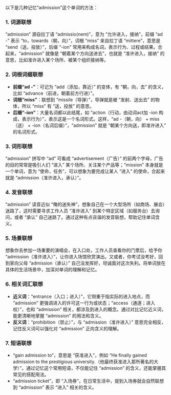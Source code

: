 以下是几种记忆“admission”这个单词的方法：

### 1. 词源联想
“admission” 源自拉丁语 “admissio(nem)”，意为 “允许进入，接纳”，前缀 “ad -” 表示 “to，towards（朝，向）”，词根 “miss” 来自拉丁语 “mittere”，意思是 “send（送，投放）”，后缀 “-ion” 常用来构成名词，表示行为、过程或结果。合起来，“admission” 就像是 “朝着某个方向送进去”，也就是 “准许进入，接纳” 的意思，比如准许进入某个场所、被某个组织接纳等。

### 2. 词根词缀联想
 - **前缀“ad -”**：可记为 “add（添加，靠近）” 的变体，有 “朝，向，去” 的含义，比如 “advance（前进，朝着前方行进）”。
 - **词根“miss”**：联想到 “missile（导弹）”，导弹就是被 “发射、送出去” 的物体，所以 “miss” 有 “送，投放” 的意思。
 - **后缀“-ion”**：大量名词都以此结尾，如 “action（行动，由动词act加 -ion 构成，表示行为）”，表示这是一个名词形式。这样，“ad -（朝，向） + miss（送） + -ion（名词后缀）”，“admission” 就是 “朝某个方向送，即准许进入” 的名词形式。

### 3. 词形联想
“admission” 拼写中 “ad” 可看成 “advertisement（广告）” 的前两个字母，广告的目的常常是吸引人们 “进入” 某个场所、关注某个产品等；“mission” 本身就是一个单词，意为 “使命，任务”，可以想象为要完成让某人 “进入” 的使命，合起来就是 “admission（准许进入，承认）”。

### 4. 发音联想
“admission” 读音近似 “俺的迷失神”，想象自己在一个大型场所（如商场、展会）迷路了，这时需要寻求工作人员 “准许进入” 到某个特定区域（如服务台）去询问，或者 “承认” 自己迷路了。通过这种有点诙谐的发音联想，帮助记住单词含义。

### 5. 场景联想
想象你去参加一场重要的演唱会，在入口处，工作人员查看你的门票后，给予你 “admission（准许进入）”，让你进入场馆欣赏演出。又或者，你考试没考好，回到家向父母 “admission（承认）” 自己没发挥好，坦诚面对这次失利。将单词放在具体的生活场景中，加深对单词的理解和记忆。

### 6. 相关词汇联想
 - **近义词**：“entrance（入口；进入）”，它侧重于指实际的进入地点，而 “admission” 更强调进入的许可这一行为或状态；“access（通道；进入权）”，也和 “admission” 相关，都涉及到进入的概念。通过对比记忆近义词，能更清晰地掌握 “admission” 的用法和含义。
 - **反义词**：“prohibition（禁止）”，与 “admission（准许进入）” 意思完全相反，记住反义词可以强化对 “admission” 正向含义的理解。

### 7. 短语联想
 - “gain admission to”，意思是 “获准进入”，例如 “He finally gained admission to the prestigious university.（他最终获准进入那所著名的大学）”。通过记忆这个常用短语，不仅能记住 “admission” 的含义，还能掌握其常见的搭配用法。
 - “admission ticket”，即 “入场券”，在日常生活中，提到入场券就会自然联想到 “admission” 表示 “进入” 相关的含义。 
